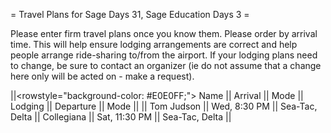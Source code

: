 = Travel Plans for Sage Days 31, Sage Education Days 3 =

Please enter firm travel plans once you know them.  Please order by arrival time.  This will help ensure lodging arrangements are correct and help people arrange ride-sharing to/from the airport.  If your lodging plans need to change, be sure to contact an organizer (ie do not assume that a change here only will be acted on - make a request).


||<rowstyle="background-color: #E0E0FF;"> Name ||  Arrival || Mode || Lodging || Departure || Mode ||
|| Tom Judson || Wed, 8:30 PM || Sea-Tac, Delta || Collegiana || Sat, 11:30 PM || Sea-Tac, Delta ||
